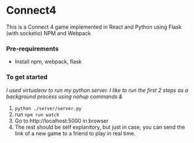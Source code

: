 # Connect4
This is a Connect 4 game implemented in React and Python using Flask (with socketio) NPM and Webpack

### Pre-requirements
- Install npm, webpack, flask

### To get started
_I used virtualenv to run my python server._
_I like to run the first 2 steps as a background process using nohup commands &_
1. `python ./server/server.py`
2. run `npm run watch`
3. Go to http://localhost:5000 in browser
4. The rest should be self explanitory, but just in case, you can send the link of a new game to a friend to play in real time.
